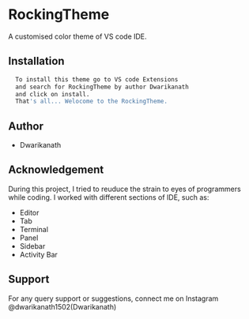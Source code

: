 
# RockingTheme
A customised color theme of VS code IDE.
## Installation

```bash
  To install this theme go to VS code Extensions 
  and search for RockingTheme by author Dwarikanath
  and click on install.
  That's all... Welocome to the RockingTheme.
```
    
## Author

- Dwarikanath
## Acknowledgement

During this project, I tried to reuduce the
strain to eyes of programmers while coding.
I worked with different sections of IDE, such as:

- Editor 
- Tab
- Terminal
- Panel
- Sidebar
- Activity Bar
  
## Support

For any query support or suggestions, connect me on 
Instagram @dwarikanath1502(Dwarikanath)

  